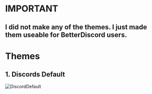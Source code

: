 # IMPORTANT

## I did not make any of the themes. I just made them useable for BetterDiscord users.


# Themes

## 1. Discords Default
![DiscordDefault](https://i.imgur.com/6OzMBfO.png)
